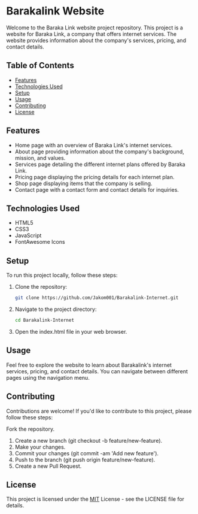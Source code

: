 # Barakalink Website

Welcome to the Baraka Link website project repository. This project is a website for Baraka Link, a company that offers internet services. The website provides information about the company's services, pricing, and contact details.

## Table of Contents

- [Features](#features)
- [Technologies Used](#technologies-used)
- [Setup](#setup)
- [Usage](#usage)
- [Contributing](#contributing)
- [License](#license)

## Features

- Home page with an overview of Baraka Link's internet services.
- About page providing information about the company's background, mission, and values.
- Services page detailing the different internet plans offered by Baraka Link.
- Pricing page displaying the pricing details for each internet plan.
- Shop page displaying items that the company is selling.
- Contact page with a contact form and contact details for inquiries.

## Technologies Used

- HTML5
- CSS3
- JavaScript
- FontAwesome Icons

## Setup

To run this project locally, follow these steps:

1. Clone the repository:

   ```bash
   git clone https://github.com/Jakom001/Barakalink-Internet.git
2. Navigate to the project directory:
    ```bash
    cd Barakalink-Internet
3. Open the index.html file in your web browser.

## Usage
Feel free to explore the website to learn about Barakalink's internet services, pricing, and contact details. You can navigate between different pages using the navigation menu.

## Contributing
Contributions are welcome! If you'd like to contribute to this project, please follow these steps:

 Fork the repository.
1. Create a new branch (git checkout -b feature/new-feature).
2. Make your changes.
3. Commit your changes (git commit -am 'Add new feature').
4. Push to the branch (git push origin feature/new-feature).
5. Create a new Pull Request.

## License
This project is licensed under the [MIT](https://choosealicense.com/licenses/mit/) License - see the LICENSE file for details.